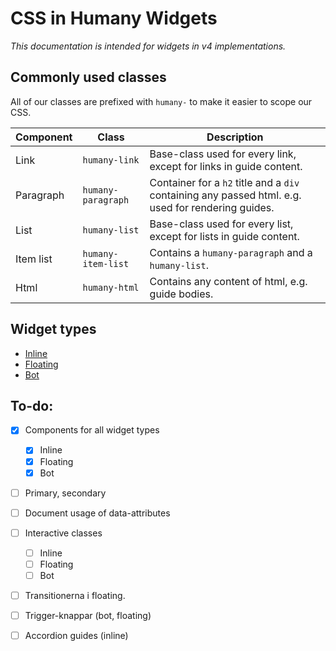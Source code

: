 # CSS in Humany Widgets
*This documentation is intended for widgets in v4 implementations.*

## Commonly used classes
All of our classes are prefixed with `humany-` to make it easier to scope our CSS.

Component | Class | Description
----------|-------|------------
Link|`humany-link`|Base-class used for every link, except for links in guide content.
Paragraph|`humany-paragraph`|Container for a `h2` title and a `div` containing any passed html. e.g. used for rendering guides.
List|`humany-list`|Base-class used for every list, except for lists in guide content.
Item list|`humany-item-list`|Contains a `humany-paragraph` and a `humany-list`.
Html|`humany-html`|Contains any content of html, e.g. guide bodies.


## Widget types
- [Inline](inline)
- [Floating](floating)
- [Bot](bot)


## To-do:
- [x] Components for all widget types
  - [x] Inline
  - [x] Floating
  - [x] Bot
- [ ] Primary, secondary
- [ ] Document usage of data-attributes
- [ ] Interactive classes
  - [ ] Inline
  - [ ] Floating
  - [ ] Bot
- [ ] Transitionerna i floating.
- [ ] Trigger-knappar (bot, floating)
- [ ] Accordion guides (inline)

